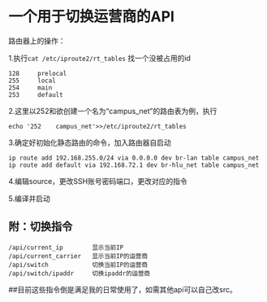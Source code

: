 # 一个用于切换运营商的API
 路由器上的操作：

 1.执行```cat /etc/iproute2/rt_tables``` 找一个没被占用的id
 ```
 128     prelocal
 255     local
 254     main
 253     default
 ```

 2.这里以252和欲创建一个名为“campus_net”的路由表为例，执行

 ```echo '252    campus_net'>>/etc/iproute2/rt_tables```

 3.确定好初始化静态路由的命令，加入路由器自启动
 
 ```
 ip route add 192.168.255.0/24 via 0.0.0.0 dev br-lan table campus_net
 ip route add default via 192.168.72.1 dev br-hlu_net table campus_net
 ```

 4.编辑source，更改SSH账号密码端口，更改对应的指令

 5.编译并启动

## 附：切换指令
 ```
 /api/current_ip        显示当前IP
 /api/current_carrier   显示当前IP的运营商
 /api/switch            切换当前IP的运营商
 /api/switch/ipaddr     切换ipaddr的运营商
 ```

 ##目前这些指令倒是满足我的日常使用了，如需其他api可以自己改src。